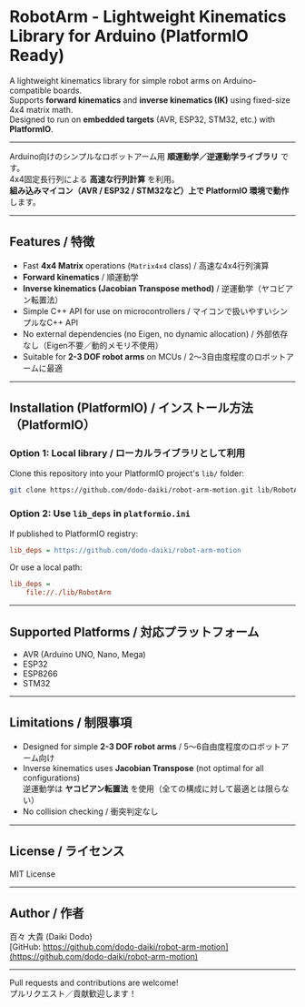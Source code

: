 
# RobotArm - Lightweight Kinematics Library for Arduino (PlatformIO Ready)

A lightweight kinematics library for simple robot arms on Arduino-compatible boards.  
Supports **forward kinematics** and **inverse kinematics (IK)** using fixed-size 4x4 matrix math.  
Designed to run on **embedded targets** (AVR, ESP32, STM32, etc.) with **PlatformIO**.

---

Arduino向けのシンプルなロボットアーム用 **順運動学／逆運動学ライブラリ** です。  
4x4固定長行列による **高速な行列計算** を利用。  
**組み込みマイコン（AVR / ESP32 / STM32など）上で PlatformIO 環境で動作**します。  

---

## Features / 特徴

- Fast **4x4 Matrix** operations (`Matrix4x4` class) / 高速な4x4行列演算
- **Forward kinematics** / 順運動学
- **Inverse kinematics (Jacobian Transpose method)** / 逆運動学（ヤコビアン転置法）
- Simple C++ API for use on microcontrollers / マイコンで扱いやすいシンプルなC++ API
- No external dependencies (no Eigen, no dynamic allocation) / 外部依存なし（Eigen不要／動的メモリ不使用）
- Suitable for **2-3 DOF robot arms** on MCUs / 2～3自由度程度のロボットアームに最適

---

## Installation (PlatformIO) / インストール方法（PlatformIO）

### Option 1: Local library / ローカルライブラリとして利用

Clone this repository into your PlatformIO project's `lib/` folder:

```bash
git clone https://github.com/dodo-daiki/robot-arm-motion.git lib/RobotArm
```

### Option 2: Use `lib_deps` in `platformio.ini`

If published to PlatformIO registry:

```ini
lib_deps = https://github.com/dodo-daiki/robot-arm-motion
```

Or use a local path:

```ini
lib_deps = 
    file://./lib/RobotArm
```

---


## Supported Platforms / 対応プラットフォーム

- AVR (Arduino UNO, Nano, Mega)
- ESP32
- ESP8266
- STM32

---

## Limitations / 制限事項

- Designed for simple **2-3 DOF robot arms** / 5～6自由度程度のロボットアーム向け
- Inverse kinematics uses **Jacobian Transpose** (not optimal for all configurations)  
  逆運動学は **ヤコビアン転置法** を使用（全ての構成に対して最適とは限らない）
- No collision checking / 衝突判定なし

---

## License / ライセンス

MIT License

---

## Author / 作者

百々 大貴 (Daiki Dodo)  
[GitHub: https://github.com/dodo-daiki/robot-arm-motion](https://github.com/dodo-daiki/robot-arm-motion)

---

Pull requests and contributions are welcome!  
プルリクエスト／貢献歓迎します！
